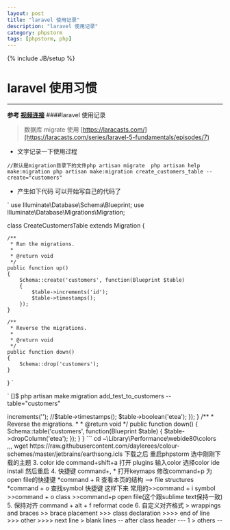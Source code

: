 ```yaml
---  
layout: post
title: "laravel 使用记录"
description: "laravel 使用记录"
category: phpstorm
tags: [phpstorm, php]
---
```

{% include JB/setup %}
# laravel 使用习惯
---

 
**参考 [视频连接](https://laracasts.com/series/)**
####laravel 使用记录 
> 数据库 migrate 使用 [https://laracasts.com/](https://laracasts.com/series/laravel-5-fundamentals/episodes/7)

* 文字记录一下使用过程 

`
//默认是migration目录下的文件php artisan migrate 
php artisan help make:migration
php artisan make:migration create_customers_table --create="customers"
`

* 产生如下代码 可以开始写自己的代码了

`
use Illuminate\Database\Schema\Blueprint;
use Illuminate\Database\Migrations\Migration;

class CreateCustomersTable extends Migration {

    /**
     * Run the migrations.
     *
     * @return void
     */
    public function up()
    {
        Schema::create('customers', function(Blueprint $table)
        {
            $table->increments('id');
            $table->timestamps();
        });
    }

    /**
     * Reverse the migrations.
     *
     * @return void
     */
    public function down()
    {
        Schema::drop('customers');
    }

}
`

`
[]$ php artisan make:migration add_test_to_customers --table="customers"
<?php

use Illuminate\Database\Schema\Blueprint;
use Illuminate\Database\Migrations\Migration;

class AddTestToCustomer extends Migration {

    /**
     * Run the migrations.
     *
     * @return void
     */
    public function up()
    {
        Schema::table('customers', function(Blueprint $table)
        {
            //$table->increments('');
            //$table->timestamps();
            $table->boolean('etea');
        });
    }

    /**
     * Reverse the migrations.
     *
     * @return void
     */
    public function down()
    {
        Schema::table('customers', function(Blueprint $table)
        {
            $table->dropColumn('etea');
        });
    }

}

```
    cd ~\Library\Performance\webide80\colors
,,,
 wget https://raw.githubusercontent.com/daylerees/colour-schemes/master/jetbrains/earthsong.icls
 下载之后 重启phpstorm  选中刚刚下载的主题
3. color ide  command+shift+a 打开 plugins 输入color 选择color ide install 然后重启
4. 快捷键 command+, * 打开keymaps 修改command+p 为open file的快捷键
                    *command + R   查看本页的结构  --> file structures
                    *command + o 查找symbol 快捷键
    这样下来 常用的>>command + i symbol >>command + o class >>command+p open file(这个跟sublime text保持一致)
5. 保持对齐  command + alt + f  reformat code
6. 自定义对齐格式  > wrappings and braces >> brace placement  >>> class declaration >>>> end of line  
                                                            >>> other >>>> next line  
                > blank lines          -- after class header  --- 1
                > others               -- 


<!--break-->
